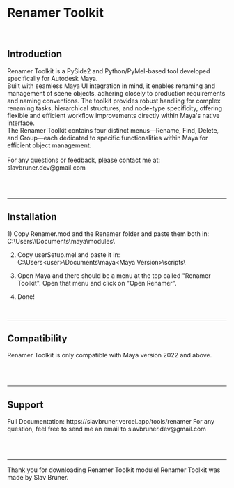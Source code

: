 <h1>Renamer Toolkit</h1>
<br>
<h2>Introduction</h2>
Renamer Toolkit is a PySide2 and Python/PyMel-based tool developed specifically for Autodesk Maya.<br>
Built with seamless Maya UI integration in mind, it enables renaming and management of scene objects, adhering closely to production requirements and naming conventions. The toolkit provides robust handling for complex renaming tasks, hierarchical structures, and node-type specificity, offering flexible and efficient workflow improvements directly within Maya's native interface.
<br>The Renamer Toolkit contains four distinct menus—Rename, Find, Delete, and Group—each dedicated to specific functionalities within Maya for efficient object management.
<br><br>
For any questions or feedback, please contact me at: slavbruner.dev@gmail.com

<br><br>
<hr>
<h2>Installation</h2>
1) Copy Renamer.mod and the Renamer folder and paste them both in: C:\Users\<user>\Documents\maya\modules\

2) Copy userSetup.mel and paste it in: C:\Users\<user>\Documents\maya\<Maya Version>\scripts\

3) Open Maya and there should be a menu at the top called "Renamer Toolkit". Open that menu and click on "Open Renamer".

4) Done!

<br>
<hr>
<h2>Compatibility</h2>
Renamer Toolkit is only compatible with Maya version 2022 and above.

<br><br>
<hr>
<h2>Support</h2>
Full Documentation: https://slavbruner.vercel.app/tools/renamer
For any question, feel free to send me an email to slavbruner.dev@gmail.com

<br><br>
<hr>

Thank you for downloading Renamer Toolkit module!
Renamer Toolkit was made by Slav Bruner.
